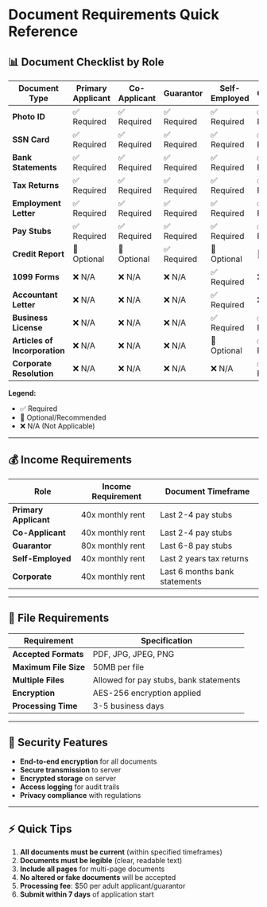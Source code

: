 # Document Requirements Quick Reference

## 📊 **Document Checklist by Role**

| Document Type | Primary Applicant | Co-Applicant | Guarantor | Self-Employed | Corporate |
|---------------|-------------------|--------------|-----------|---------------|-----------|
| **Photo ID** | ✅ Required | ✅ Required | ✅ Required | ✅ Required | ✅ Required |
| **SSN Card** | ✅ Required | ✅ Required | ✅ Required | ✅ Required | ✅ Required |
| **Bank Statements** | ✅ Required | ✅ Required | ✅ Required | ✅ Required | ✅ Required |
| **Tax Returns** | ✅ Required | ✅ Required | ✅ Required | ✅ Required | ✅ Required |
| **Employment Letter** | ✅ Required | ✅ Required | ✅ Required | ✅ Required | ✅ Required |
| **Pay Stubs** | ✅ Required | ✅ Required | ✅ Required | ✅ Required | ✅ Required |
| **Credit Report** | 🔶 Optional | 🔶 Optional | ✅ Required | 🔶 Optional | 🔶 Optional |
| **1099 Forms** | ❌ N/A | ❌ N/A | ❌ N/A | ✅ Required | ❌ N/A |
| **Accountant Letter** | ❌ N/A | ❌ N/A | ❌ N/A | ✅ Required | ❌ N/A |
| **Business License** | ❌ N/A | ❌ N/A | ❌ N/A | ✅ Required | ✅ Required |
| **Articles of Incorporation** | ❌ N/A | ❌ N/A | ❌ N/A | 🔶 Optional | ✅ Required |
| **Corporate Resolution** | ❌ N/A | ❌ N/A | ❌ N/A | ❌ N/A | ✅ Required |

**Legend:**
- ✅ Required
- 🔶 Optional/Recommended
- ❌ N/A (Not Applicable)

---

## 💰 **Income Requirements**

| Role | Income Requirement | Document Timeframe |
|------|-------------------|-------------------|
| **Primary Applicant** | 40x monthly rent | Last 2-4 pay stubs |
| **Co-Applicant** | 40x monthly rent | Last 2-4 pay stubs |
| **Guarantor** | 80x monthly rent | Last 6-8 pay stubs |
| **Self-Employed** | 40x monthly rent | Last 2 years tax returns |
| **Corporate** | 40x monthly rent | Last 6 months bank statements |

---

## 📁 **File Requirements**

| Requirement | Specification |
|-------------|---------------|
| **Accepted Formats** | PDF, JPG, JPEG, PNG |
| **Maximum File Size** | 50MB per file |
| **Multiple Files** | Allowed for pay stubs, bank statements |
| **Encryption** | AES-256 encryption applied |
| **Processing Time** | 3-5 business days |

---

## 🔐 **Security Features**

- **End-to-end encryption** for all documents
- **Secure transmission** to server
- **Encrypted storage** on server
- **Access logging** for audit trails
- **Privacy compliance** with regulations

---

## ⚡ **Quick Tips**

1. **All documents must be current** (within specified timeframes)
2. **Documents must be legible** (clear, readable text)
3. **Include all pages** for multi-page documents
4. **No altered or fake documents** will be accepted
5. **Processing fee**: $50 per adult applicant/guarantor
6. **Submit within 7 days** of application start 